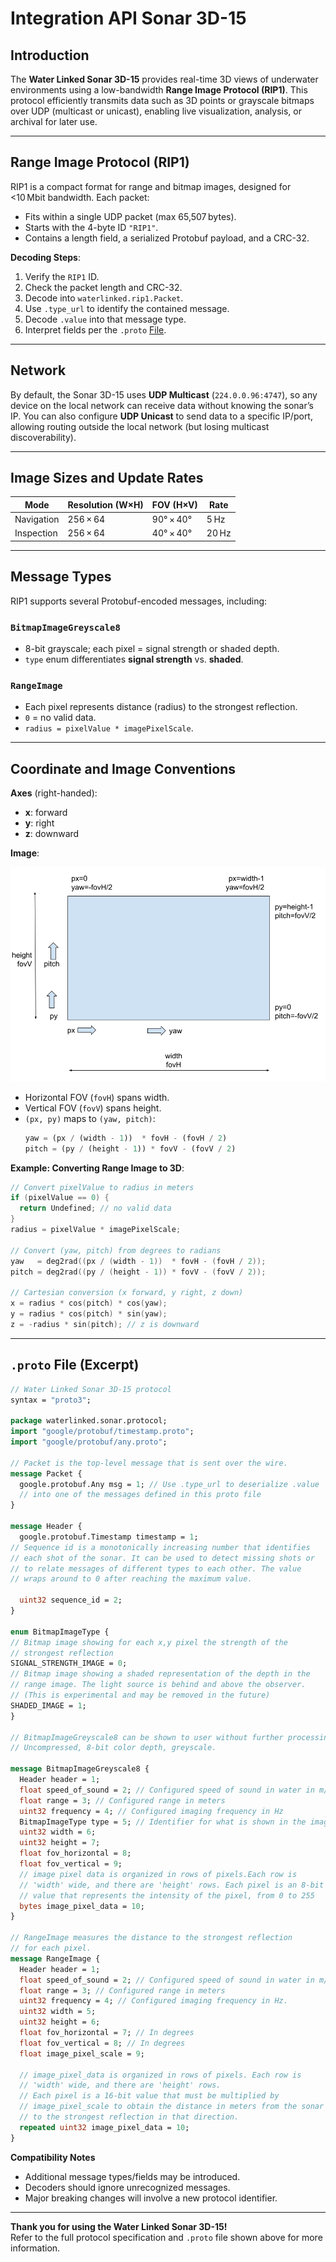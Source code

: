 # Integration API Sonar 3D-15

## Introduction
The **Water Linked Sonar 3D-15** provides real-time 3D views of underwater environments using a low-bandwidth **Range Image Protocol (RIP1)**. This protocol efficiently transmits data such as 3D points or grayscale bitmaps over UDP (multicast or unicast), enabling live visualization, analysis, or archival for later use.

---

## Range Image Protocol (RIP1)
RIP1 is a compact format for range and bitmap images, designed for <10 Mbit bandwidth. Each packet:

- Fits within a single UDP packet (max 65,507 bytes).
- Starts with the 4-byte ID `"RIP1"`.
- Contains a length field, a serialized Protobuf payload, and a CRC-32.

**Decoding Steps**:

1. Verify the `RIP1` ID.  
2. Check the packet length and CRC-32.  
3. Decode into `waterlinked.rip1.Packet`.  
4. Use `.type_url` to identify the contained message.  
5. Decode `.value` into that message type.  
6. Interpret fields per the `.proto` [File](#proto-file-excerpt).

---

## Network
By default, the Sonar 3D-15 uses **UDP Multicast** (`224.0.0.96:4747`), so any device on the local network can receive data without knowing the sonar’s IP. You can also configure **UDP Unicast** to send data to a specific IP/port, allowing routing outside the local network (but losing multicast discoverability).

---

## Image Sizes and Update Rates
| **Mode**      | **Resolution (W×H)** | **FOV (H×V)** | **Rate** |
|---------------|----------------------|--------------|---------|
| Navigation    | 256 × 64            | 90° × 40°     | 5 Hz    |
| Inspection    | 256 × 64            | 40° × 40°     | 20 Hz   |

---

## Message Types
RIP1 supports several Protobuf-encoded messages, including:

### `BitmapImageGreyscale8`
- 8-bit grayscale; each pixel = signal strength or shaded depth.  
- `type` enum differentiates **signal strength** vs. **shaded**.  

### `RangeImage`
- Each pixel represents distance (radius) to the strongest reflection.
- `0` = no valid data.
- `radius = pixelValue * imagePixelScale`.

---

## Coordinate and Image Conventions
**Axes** (right-handed):

- **x**: forward  
- **y**: right  
- **z**: downward  

**Image**:

![Pixels](../../img/Sonar-3D-15-pixel-pic.png)

- Horizontal FOV (`fovH`) spans width.
- Vertical FOV (`fovV`) spans height.
- `(px, py)` maps to `(yaw, pitch)`:
  ```python
  yaw = (px / (width - 1))  * fovH - (fovH / 2)
  pitch = (py / (height - 1)) * fovV - (fovV / 2)
  ```

**Example: Converting Range Image to 3D**:
```cpp
// Convert pixelValue to radius in meters
if (pixelValue == 0) {
  return Undefined; // no valid data
}
radius = pixelValue * imagePixelScale;

// Convert (yaw, pitch) from degrees to radians
yaw   = deg2rad((px / (width - 1))  * fovH - (fovH / 2));
pitch = deg2rad((py / (height - 1)) * fovV - (fovV / 2));

// Cartesian conversion (x forward, y right, z down)
x = radius * cos(pitch) * cos(yaw);
y = radius * cos(pitch) * sin(yaw);
z = -radius * sin(pitch); // z is downward
```

---

## `.proto` File (Excerpt)
```protobuf
// Water Linked Sonar 3D-15 protocol
syntax = "proto3";

package waterlinked.sonar.protocol;
import "google/protobuf/timestamp.proto";
import "google/protobuf/any.proto";

// Packet is the top-level message that is sent over the wire.
message Packet {
  google.protobuf.Any msg = 1; // Use .type_url to deserialize .value 
  // into one of the messages defined in this proto file
}

message Header {
  google.protobuf.Timestamp timestamp = 1;
// Sequence id is a monotonically increasing number that identifies
// each shot of the sonar. It can be used to detect missing shots or
// to relate messages of different types to each other. The value
// wraps around to 0 after reaching the maximum value.

  uint32 sequence_id = 2;
}

enum BitmapImageType {
// Bitmap image showing for each x,y pixel the strength of the
// strongest reflection
SIGNAL_STRENGTH_IMAGE = 0;
// Bitmap image showing a shaded representation of the depth in the
// range image. The light source is behind and above the observer.
// (This is experimental and may be removed in the future)
SHADED_IMAGE = 1;
}

// BitmapImageGreyscale8 can be shown to user without further processing.
// Uncompressed, 8-bit color depth, greyscale.

message BitmapImageGreyscale8 {
  Header header = 1;
  float speed_of_sound = 2; // Configured speed of sound in water in m/s 
  float range = 3; // Configured range in meters
  uint32 frequency = 4; // Configured imaging frequency in Hz
  BitmapImageType type = 5; // Identifier for what is shown in the image
  uint32 width = 6;
  uint32 height = 7;
  float fov_horizontal = 8;
  float fov_vertical = 9;
  // image pixel data is organized in rows of pixels.Each row is
  // 'width' wide, and there are 'height' rows. Each pixel is an 8-bit
  // value that represents the intensity of the pixel, from 0 to 255
  bytes image_pixel_data = 10;
}

// RangeImage measures the distance to the strongest reflection
// for each pixel.
message RangeImage {
  Header header = 1;
  float speed_of_sound = 2; // Configured speed of sound in water in m/s
  float range = 3; // Configured range in meters
  uint32 frequency = 4; // Configured imaging frequency in Hz.
  uint32 width = 5;
  uint32 height = 6;
  float fov_horizontal = 7; // In degrees
  float fov_vertical = 8; // In degrees
  float image_pixel_scale = 9;

  // image_pixel_data is organized in rows of pixels. Each row is
  // 'width' wide, and there are 'height' rows.
  // Each pixel is a 16-bit value that must be multiplied by
  // image_pixel_scale to obtain the distance in meters from the sonar
  // to the strongest reflection in that direction.
  repeated uint32 image_pixel_data = 10;
}
```


**Compatibility Notes**  
- Additional message types/fields may be introduced.  
- Decoders should ignore unrecognized messages.  
- Major breaking changes will involve a new protocol identifier.

---

**Thank you for using the Water Linked Sonar 3D-15!**  
Refer to the full protocol specification and `.proto` file shown above for more information.
